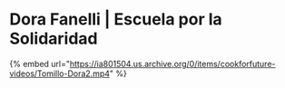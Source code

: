 # Dora Fanelli \| Escuela por la Solidaridad

{% embed url="https://ia801504.us.archive.org/0/items/cookforfuture-videos/Tomillo-Dora2.mp4" %}



